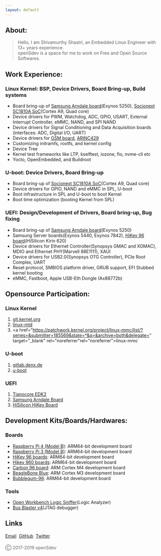```yaml
---
layout: default
---
```


## About:

> Hello, I am Shivamurthy Shastri, an Embedded Linux Engineer with 13+ years experience.  
> openSdev is a space for me to work on Free and Open Source Softwares.

## Work Experience:

### Linux Kernel: BSP, Device Drivers, Board Bring-up, Build systems

   * Board bring-up of <a href="https://en.wikipedia.org/wiki/Arndale_Board" target="_blank" rel="noreferrer">Samsung Arndale board</a>(Exynos 5250), <a href="http://socionextus.com/blogs/sc1810-graphics-display-controller/" target="_blank" rel="noreferrer">Socionext SC1810A SoC</a>(Cortex A9, Quad core)
   * Device drivers for PWM, Watchdog, ADC, GPIO, USART, External Interrupt Controller, eMMC, NAND, and SPI NAND
   * Device drivers for Signal Conditioning and Data Acquisition boards (interfaces: ADC, Digital I/O, UART)
   * Device drivers for <a href="http://asttecs.com/gsm-gateway" target="_blank" rel="noreferrer">GSM board</a>, <a href="https://www.slntech.com/client-10-2/product/arinc-429/" target="_blank" rel="noreferrer">ARINC429</a>
   * Customizing initramfs, rootfs, and kernel config
   * Device Tree
   * Kernel test frameworks like LTP, kselftest, iozone, fio, nvme-cli etc
   * Yocto, OpenEmbedded, and Buildroot

### U-boot: Device Drivers, Board Bring-up

   * Board bring-up of <a href="http://socionextus.com/blogs/sc1810-graphics-display-controller/" target="_blank" rel="noreferrer">Socionext SC1810A SoC</a>(Cortex A9, Quad core)
   * Device drivers for GPIO, NAND and eMMC in SPL, U-boot
   * Boot infrastructure in SPL and U-boot to boot Kernel
   * Boot time optimization (booting Kernel from SPL)

### UEFI: Design/Development of Drivers, Board bring-up, Bug fixing

   * Board bring-up of <a href="https://en.wikipedia.org/wiki/Arndale_Board" target="_blank" rel="noreferrer">Samsung Arndale board</a>(Exynos 5250)
   * Samsung Server boards(Exynos 5440, Exynos 7842), <a href="http://www.96boards.org/product/hikey" target="_blank" rel="noreferrer">HiKey 96 board</a>(HiSilicon Kirin 620)
   * Device drivers for Ethernet Controller(Synopsys GMAC and XGMAC), MDIO and Ethernet PHY(Marvell 88E1111), XAUI
   * Device drivers for USB2.0(Synopsys OTG Controller), PCIe Root Complex, UART
   * Reset protocol, SMBIOS platform driver, GRUB support, EFI Stubbed kernel booting
   * eMMC, Fastboot, Apple USB-Eth Dongle (Ax88772b)

## Opensource Participation:

### Linux Kernel

1. <a href="https://git.kernel.org/pub/scm/linux/kernel/git/torvalds/linux.git/log/?qt=author&q=Shivamurthy+Shastri" target="_blank" rel="noreferrer">git.kernel.org</a>
2. <a href="http://patchwork.ozlabs.org/project/linux-mtd/list/?series=&submitter=75871&state=*&q=&archive=both&delegate=" target="_blank" rel="noreferrer">linux-mtd</a>
3. <a href="https://patchwork.kernel.org/project/linux-mmc/list/?series=&submitter=185569&state=*&q=&archive=both&delegate=" target="_blank" rel="noreferrer"rel="noreferrer">linux-mmc</a>

### U-boot

1. <a href="https://gitlab.denx.de/u-boot/u-boot/-/commits/master?utf8=%E2%9C%93&search=Shivamurthy+Shastri" target="_blank" rel="noreferrer">gitlab.denx.de</a>
2. <a href="https://patchwork.ozlabs.org/project/uboot/list/?series=&submitter=75871&state=*&q=&archive=both&delegate=" target="_blank" rel="noreferrer">u-boot</a>

### UEFI

1. <a href="https://github.com/tianocore/edk2/commits?author=opensdev" target="_blank" rel="noreferrer">Tianocore EDK2</a>
2. <a href="https://github.com/opensdev/linaro-edk2-samsung_arndale/search?q=shivamurthy&type=Commits" target="_blank" rel="noreferrer">Samsung Arndale Board</a>
3. <a href="https://github.com/96boards-hikey/OpenPlatformPkg/commits/hikey-aosp?author=opensdev" target="_blank" rel="noreferrer">HiSilicon HiKey Board</a>

## Development Kits/Boards/Hardwares:

### Boards

   * <a href="https://www.raspberrypi.org/products/raspberry-pi-4-model-b" target="_blank" rel="noreferrer">Raspberry Pi 4 (Model B)</a>: ARM64-bit development board
   * <a href="https://www.raspberrypi.org/products/raspberry-pi-3-model-b" target="_blank" rel="noreferrer">Raspberry Pi 3 (Model B)</a>: ARM64-bit development board
   * <a href="http://www.96boards.org/product/hikey" target="_blank" rel="noreferrer">HiKey 96 boards</a>: ARM64-bit development board
   * <a href="http://www.96boards.org/product/hikey960" target="_blank" rel="noreferrer">Hikey 960 boards</a>: ARM64-bit development board
   * <a href="http://www.96boards.org/product/carbon" target="_blank" rel="noreferrer">Carbon 96 board</a>: ARM Cortex M4 development board
   * <a href="https://beagleboard.org/blue" target="_blank" rel="noreferrer">BeagleBone Blue</a>: ARM Cortex M3 development board
   * <a href="http://www.96boards.org/product/bubblegum-96" target="_blank" rel="noreferrer">Bubblegum-96</a>: ARM64-bit development board

### Tools

   * <a href="https://www.seeedstudio.com/Open-Workbench-Logic-Sniffer-p-612.html" target="_blank" rel="noreferrer">Open Workbench Logic Sniffer</a>(Logic Analyzer)
   * <a href="https://www.seeedstudio.com/Bus-Blaster-v4-p-1416.html" target="_blank" rel="noreferrer">Bus Blaster v4</a>(JTAG debugger)

## Links

<a href="mailto:shivamurthy.shastri@opensdev.com">Email</a> &#0149; <a href="https://github.com/opensdev" target="_blank" rel="noreferrer">GitHub</a> &#0149; <a href="https://twitter.com/opensdev" target="_blank" rel="noreferrer">Twitter</a>

<p style="color:#696969">&#9400; 2017-2019 openSdev</p>
